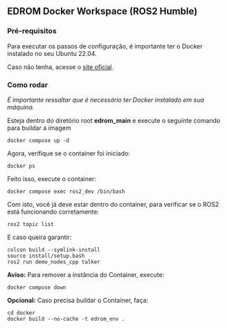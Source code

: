 ## EDROM Docker Workspace (ROS2 Humble)
### Pré-requisitos
Para executar os passos de configuração, é importante ter o Docker instalado no seu Ubuntu 22.04.

Caso não tenha, acesse o [site oficial](https://docs.docker.com/desktop/setup/install/linux/ubuntu/).
### Como rodar
*É importante ressaltar que é necessário ter Docker instalado em sua máquina.*

Esteja dentro do diretório root **edrom_main** e execute o seguinte comando para buildar a imagem
```
docker compose up -d
```
Agora, verifique se o container foi iniciado:
```
docker ps
```
Feito isso, execute o container:
```
docker compose exec ros2_dev /bin/bash
```
Com isto, você já deve estar dentro do container, para verificar se o ROS2 está funcionando corretamente:
```
ros2 topic list
```
E caso queira garantir:
```
colcon build --symlink-install
source install/setup.bash
ros2 run demo_nodes_cpp talker
```
**Aviso:** Para remover a instância do Container, execute:
```
docker compose down
```
**Opcional:** Caso precisa buildar o Container, faça:
```
cd docker
docker build --no-cache -t edrom_env .
```

